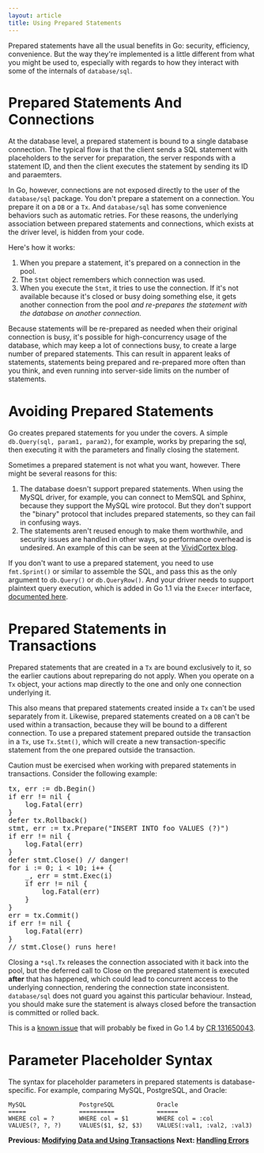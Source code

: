 ```yaml
---
layout: article
title: Using Prepared Statements
---
```


Prepared statements have all the usual benefits in Go: security, efficiency,
convenience. But the way they're implemented is a little different from what
you might be used to, especially with regards to how they interact with some of
the internals of `database/sql`.

Prepared Statements And Connections
===================================

At the database level, a prepared statement is bound to a single database
connection. The typical flow is that the client sends a SQL statement with
placeholders to the server for preparation, the server responds with a statement
ID, and then the client executes the statement by sending its ID and paraemters.

In Go, however, connections are not exposed directly to the user of the
`database/sql` package. You don't prepare a statement on a connection. You
prepare it on a `DB` or a `Tx`. And `database/sql` has some convenience
behaviors such as automatic retries. For these reasons, the underlying
association between prepared statements and connections, which exists at the
driver level, is hidden from your code.

Here's how it works:

1. When you prepare a statement, it's prepared on a connection in the pool.
2. The `Stmt` object remembers which connection was used.
3. When you execute the `Stmt`, it tries to use the connection. If it's not
	available because it's closed or busy doing something else, it gets another
	connection from the pool *and re-prepares the statement with the database on
	another connection.*

Because statements will be re-prepared as needed when their original connection
is busy, it's possible for high-concurrency usage of the database, which may
keep a lot of connections busy, to create a large number of prepared statements.
This can result in apparent leaks of statements, statements being prepared and
re-prepared more often than you think, and even running into server-side limits
on the number of statements.

Avoiding Prepared Statements
============================

Go creates prepared statements for you under the covers. A simple
`db.Query(sql, param1, param2)`, for example, works by preparing the sql, then
executing it with the parameters and finally closing the statement.

Sometimes a prepared statement is not what you want, however. There might be
several reasons for this:

1. The database doesn't support prepared statements. When using the MySQL
	driver, for example, you can connect to MemSQL and Sphinx, because they
	support the MySQL wire protocol. But they don't support the "binary" protocol
	that includes prepared statements, so they can fail in confusing ways.
2. The statements aren't reused enough to make them worthwhile, and security
	issues are handled in other ways, so performance overhead is undesired. An
	example of this can be seen at the
	[VividCortex blog](https://vividcortex.com/blog/2014/11/19/analyzing-prepared-statement-performance-with-vividcortex/).

If you don't want to use a prepared statement, you need to use `fmt.Sprint()` or
similar to assemble the SQL, and pass this as the only argument to `db.Query()`
or `db.QueryRow()`. And your driver needs to support plaintext query execution,
which is added in Go 1.1 via the `Execer` interface,
[documented here](http://golang.org/pkg/database/sql/driver/#Execer).

Prepared Statements in Transactions
===================================

Prepared statements that are created in a `Tx` are bound exclusively to
it, so the earlier cautions about repreparing do not apply. When
you operate on a `Tx` object, your actions map directly to the one and only one
connection underlying it.

This also means that prepared statements created inside a `Tx` can't be used
separately from it. Likewise, prepared statements created on a `DB` can't be
used within a transaction, because they will be bound to a different connection.
To use a prepared statement prepared outside the transaction in a `Tx`, use
`Tx.Stmt()`, which will create a new transaction-specific statement from the one
prepared outside the transaction.

Caution must be exercised when working with prepared statements in
transactions. Consider the following example:

<pre class="prettyprint lang-go">
tx, err := db.Begin()
if err != nil {
	log.Fatal(err)
}
defer tx.Rollback()
stmt, err := tx.Prepare("INSERT INTO foo VALUES (?)")
if err != nil {
	log.Fatal(err)
}
defer stmt.Close() // danger!
for i := 0; i < 10; i++ {
	_, err = stmt.Exec(i)
	if err != nil {
		log.Fatal(err)
	}
}
err = tx.Commit()
if err != nil {
	log.Fatal(err)
}
// stmt.Close() runs here!
</pre>

Closing a `*sql.Tx` releases the connection associated with it back into the
pool, but the deferred call to Close on the prepared statement is executed
**after** that has happened, which could lead to concurrent access to the
underlying connection, rendering the connection state inconsistent.
`database/sql` does not guard you against this particular behaviour.  Instead,
you should make sure the statement is always closed before the transaction is
committed or rolled back.

This is a [known issue](https://code.google.com/p/go/issues/detail?id=4459) that
will probably be fixed in Go 1.4 by [CR 131650043](https://codereview.appspot.com/131650043).

Parameter Placeholder Syntax
============================

The syntax for placeholder parameters in prepared statements is
database-specific. For example, comparing MySQL, PostgreSQL, and Oracle:

	MySQL               PostgreSQL            Oracle
	=====               ==========            ======
	WHERE col = ?       WHERE col = $1        WHERE col = :col
	VALUES(?, ?, ?)     VALUES($1, $2, $3)    VALUES(:val1, :val2, :val3)

**Previous: [Modifying Data and Using Transactions](modifying.html)**
**Next: [Handling Errors](errors.html)**
